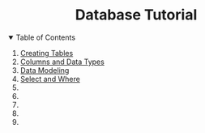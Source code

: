 <h1 align='center'>Database Tutorial</h1>
<details open="open">
  <summary>Table of Contents</summary>
  <ol>
    <li><a href="https://github.com/ankitkumar734ac/SQL_W3JAVA/blob/main/Creating%20Tables.md">Creating Tables</a></li>
    <li><a href="https://github.com/ankitkumar734ac/SQL_W3JAVA/blob/main/Columns%20and%20Data%20Types.md">Columns and Data Types </a></li>
    <li><a href="https://github.com/ankitkumar734ac/SQL_W3JAVA/blob/main/Data%20Modeling.md">Data Modeling </a></li>
    <li><a href="https://github.com/ankitkumar734ac/SQL_W3JAVA/blob/main/Select%20and%20Where.md">Select and Where </a></li>
    <li><a href=""> </a></li>
    <li><a href=""> </a></li>
    <li><a href=""> </a></li>
    <li><a href=""> </a></li>
    <li><a href=""> </a></li>
    
    
  </ol>
</details>
